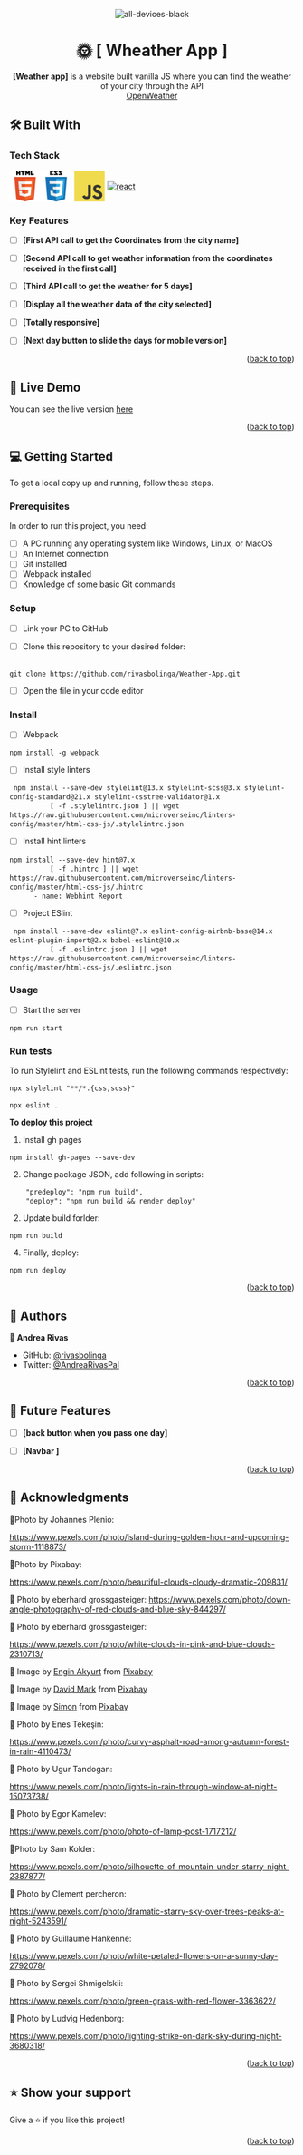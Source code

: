 <div align="center">


![all-devices-black](https://user-images.githubusercontent.com/103900838/224566245-7a289527-c213-4bda-9a84-8a3a67bf9353.png)



# 🌞 [ Wheather App ] <a name="about-project"></a>

 <a name="about-project"></a>

<!-- PROJECT DESCRIPTION -->
**[Weather app]** is a website built vanilla JS where you can find the weather of your city through the API  
[OpenWeather](https://openweathermap.org/api)

</div>

## 🛠 Built With <a name="built-with"></a>

### Tech Stack <a name="tech-stack"></a>

<a href="https://www.w3.org/html/" target="_blank"><img align="center" src="https://raw.githubusercontent.com/devicons/devicon/master/icons/html5/html5-original-wordmark.svg" alt="html5" width="55" height="55"/></a><a href="https://www.w3schools.com/css/" target="_blank"><img align="center" src="https://raw.githubusercontent.com/devicons/devicon/master/icons/css3/css3-original-wordmark.svg" alt="css3" width="55" height="55"/></a>
<a href="https://developer.mozilla.org/en-US/docs/Web/JavaScript" target="_blank" rel="noreferrer"><img align="center" src="https://raw.githubusercontent.com/devicons/devicon/master/icons/javascript/javascript-original.svg" alt="javascript" width="55" height="55"/></a>
<a href="https://reactjs.org/" target="_blank" rel="noreferrer">
<img align="center" src="https://raw.githubusercontent.com/reactjs/reactjs.org/main/src/icons/logo.svg" alt="react" width="60" height="60"/></a>


<!-- Features -->
### Key Features <a name="key-features"></a>

<!-- > Describe between 1-3 key features of the application.-->

- [ ] **[First API call to get the Coordinates from the city name]**
- [ ] **[Second API call to get weather information from the coordinates received in the first call]**
- [ ] **[Third API call to get the weather for 5 days]**
- [ ] **[Display all the weather data of the city selected]**
- [ ] **[Totally responsive]**
- [ ] **[Next day button to slide the days for mobile version]**



<p align="right">(<a href="#readme-top">back to top</a>)</p>

<!-- LIVE DEMO -->

## 🚀 Live Demo <a name="live-demo"></a>

You can see the live version [here](https://rivasbolinga.github.io/Weather-App/)

<p align="right">(<a href="#readme-top">back to top</a>)</p>

<!-- GETTING STARTED -->

## 💻 Getting Started <a name="getting-started"></a>


To get a local copy up and running, follow these steps.

### Prerequisites

In order to run this project, you need:

- [ ] A PC running any operating system like Windows, Linux, or MacOS
- [ ] An Internet connection
- [ ] Git installed
- [ ] Webpack installed
- [ ] Knowledge of some basic Git commands

### Setup

- [ ] Link your PC to GitHub
- [ ] Clone this repository to your desired folder:


```

git clone https://github.com/rivasbolinga/Weather-App.git
```

- [ ] Open the file in your code editor

### Install



- [ ] Webpack

```
npm install -g webpack
```

- [ ] Install style linters

```
 npm install --save-dev stylelint@13.x stylelint-scss@3.x stylelint-config-standard@21.x stylelint-csstree-validator@1.x
          [ -f .stylelintrc.json ] || wget https://raw.githubusercontent.com/microverseinc/linters-config/master/html-css-js/.stylelintrc.json
```

- [ ] Install hint linters

```
npm install --save-dev hint@7.x
          [ -f .hintrc ] || wget https://raw.githubusercontent.com/microverseinc/linters-config/master/html-css-js/.hintrc
      - name: Webhint Report
```
- [ ] Project ESlint

```
 npm install --save-dev eslint@7.x eslint-config-airbnb-base@14.x eslint-plugin-import@2.x babel-eslint@10.x
          [ -f .eslintrc.json ] || wget https://raw.githubusercontent.com/microverseinc/linters-config/master/html-css-js/.eslintrc.json
```

### Usage

- [ ] Start the server

```
npm run start
```

### Run tests <a name="run-tests"></a>

To run Stylelint and ESLint tests, run the following commands respectively:

```
npx stylelint "**/*.{css,scss}"
```

```
npx eslint .
```

**To deploy this project**


1. Install gh pages 

```
npm install gh-pages --save-dev
```
2. Change package JSON, add following  in scripts:

```
    "predeploy": "npm run build",
    "deploy": "npm run build && render deploy"
```

2. Update build forlder:

```
npm run build
```

4. Finally, deploy:

```
npm run deploy
```

<p align="right">(<a href="#readme-top">back to top</a>)</p>

<!-- AUTHORS -->

## 👥 Authors <a name="authors"></a>


👤 **Andrea Rivas**

- GitHub: [@rivasbolinga](https://github.com/rivasbolinga)
- Twitter: [@AndreaRivasPal](https://twitter.com/AndreaRivasPal)


<p align="right">(<a href="#readme-top">back to top</a>)</p>

<!-- FUTURE FEATURES -->

## 🔭 Future Features <a name="future-features"></a>

- [ ] **[back button when you pass one day]**
- [ ] **[Navbar ]**


<p align="right">(<a href="#readme-top">back to top</a>)</p>


<!-- ACKNOWLEDGEMENTS -->

## 🙏 Acknowledgments <a name="acknowledgements"></a>
📸Photo by Johannes Plenio:

https://www.pexels.com/photo/island-during-golden-hour-and-upcoming-storm-1118873/

📸Photo by Pixabay:

https://www.pexels.com/photo/beautiful-clouds-cloudy-dramatic-209831/

📸 Photo by eberhard grossgasteiger: 
https://www.pexels.com/photo/down-angle-photography-of-red-clouds-and-blue-sky-844297/

📸 Photo by eberhard grossgasteiger: 
 
 https://www.pexels.com/photo/white-clouds-in-pink-and-blue-clouds-2310713/

📸 Image by <a href="https://pixabay.com/users/engin_akyurt-3656355/?utm_source=link-attribution&amp;utm_medium=referral&amp;utm_campaign=image&amp;utm_content=2241565"> Engin Akyurt</a> from <a href="https://pixabay.com//?utm_source=link-attribution&amp;utm_medium=referral&amp;utm_campaign=image&amp;utm_content=2241565">Pixabay</a>

📸 Image by <a href="https://pixabay.com/users/12019-12019/?utm_source=link-attribution&amp;utm_medium=referral&amp;utm_campaign=image&amp;utm_content=2235819">David Mark</a> from <a href="https://pixabay.com//?utm_source=link-attribution&amp;utm_medium=referral&amp;utm_campaign=image&amp;utm_content=2235819">Pixabay</a>

📸 Image by <a href="https://pixabay.com/users/usa-reiseblogger-328188/?utm_source=link-attribution&amp;utm_medium=referral&amp;utm_campaign=image&amp;utm_content=3245895">Simon</a> from <a href="https://pixabay.com//?utm_source=link-attribution&amp;utm_medium=referral&amp;utm_campaign=image&amp;utm_content=3245895">Pixabay</a>

📸 Photo by Enes  Tekeşin: 

https://www.pexels.com/photo/curvy-asphalt-road-among-autumn-forest-in-rain-4110473/

📸 Photo by Ugur Tandogan: 

https://www.pexels.com/photo/lights-in-rain-through-window-at-night-15073738/

📸 Photo by Egor Kamelev:

https://www.pexels.com/photo/photo-of-lamp-post-1717212/

📸Photo by Sam Kolder: 

https://www.pexels.com/photo/silhouette-of-mountain-under-starry-night-2387877/

📸 Photo by Clement percheron: 

https://www.pexels.com/photo/dramatic-starry-sky-over-trees-peaks-at-night-5243591/

📸 Photo by Guillaume Hankenne: 

https://www.pexels.com/photo/white-petaled-flowers-on-a-sunny-day-2792078/

📸 Photo by Sergei Shmigelskii: 

https://www.pexels.com/photo/green-grass-with-red-flower-3363622/

📸 Photo by Ludvig Hedenborg: 

https://www.pexels.com/photo/lighting-strike-on-dark-sky-during-night-3680318/

<p align="right">(<a href="#readme-top">back to top</a>)</p>

<!-- SUPPORT -->
## ⭐️ Show your support <a name="support"></a>

<!-- > Write a message to encourage readers to support your project -->
Give a ⭐️ if you like this project!

<p align="right">(<a href="#readme-top">back to top</a>)</p>

